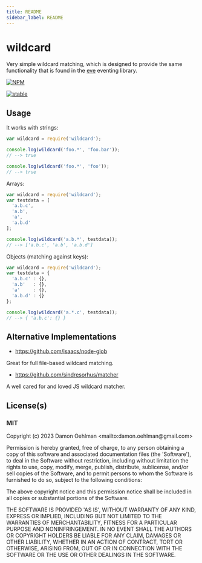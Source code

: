 ```yaml
---
title: README
sidebar_label: README
---
```

# wildcard

Very simple wildcard matching, which is designed to provide the same
functionality that is found in the
[eve](https://github.com/adobe-webplatform/eve) eventing library.

[![NPM](https://nodei.co/npm/wildcard.png)](https://nodei.co/npm/wildcard/)

[![stable](https://img.shields.io/badge/stability-stable-green.svg)](https://github.com/dominictarr/stability#stable)

## Usage

It works with strings:

```js
var wildcard = require('wildcard');

console.log(wildcard('foo.*', 'foo.bar'));
// --> true

console.log(wildcard('foo.*', 'foo'));
// --> true
```

Arrays:

```js
var wildcard = require('wildcard');
var testdata = [
  'a.b.c',
  'a.b',
  'a',
  'a.b.d'
];

console.log(wildcard('a.b.*', testdata));
// --> ['a.b.c', 'a.b', 'a.b.d']
```

Objects (matching against keys):

```js
var wildcard = require('wildcard');
var testdata = {
  'a.b.c' : {},
  'a.b'   : {},
  'a'     : {},
  'a.b.d' : {}
};

console.log(wildcard('a.*.c', testdata));
// --> { 'a.b.c': {} }
```

## Alternative Implementations

* <https://github.com/isaacs/node-glob>

Great for full file-based wildcard matching.

* <https://github.com/sindresorhus/matcher>

A well cared for and loved JS wildcard matcher.

## License(s)

### MIT

Copyright (c) 2023 Damon Oehlman <&#x6d;&#x61;&#105;&#108;&#116;&#x6f;&#x3a;&#x64;&#x61;&#109;&#111;&#110;&#46;&#111;&#101;&#x68;&#108;&#x6d;&#97;&#x6e;&#x40;&#x67;&#x6d;&#x61;&#x69;&#x6c;&#x2e;&#x63;&#111;&#109;>

Permission is hereby granted, free of charge, to any person obtaining
a copy of this software and associated documentation files (the
'Software'), to deal in the Software without restriction, including
without limitation the rights to use, copy, modify, merge, publish,
distribute, sublicense, and/or sell copies of the Software, and to
permit persons to whom the Software is furnished to do so, subject to
the following conditions:

The above copyright notice and this permission notice shall be
included in all copies or substantial portions of the Software.

THE SOFTWARE IS PROVIDED 'AS IS', WITHOUT WARRANTY OF ANY KIND,
EXPRESS OR IMPLIED, INCLUDING BUT NOT LIMITED TO THE WARRANTIES OF
MERCHANTABILITY, FITNESS FOR A PARTICULAR PURPOSE AND NONINFRINGEMENT.
IN NO EVENT SHALL THE AUTHORS OR COPYRIGHT HOLDERS BE LIABLE FOR ANY
CLAIM, DAMAGES OR OTHER LIABILITY, WHETHER IN AN ACTION OF CONTRACT,
TORT OR OTHERWISE, ARISING FROM, OUT OF OR IN CONNECTION WITH THE
SOFTWARE OR THE USE OR OTHER DEALINGS IN THE SOFTWARE.
